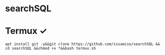 # searchSQL

# Termux  ✓
```
apt install git -y&&git clone https://github.com/issamiso/searchSQL && cd searchSQL &&chmod +x *&&bash termux.sh 
```
